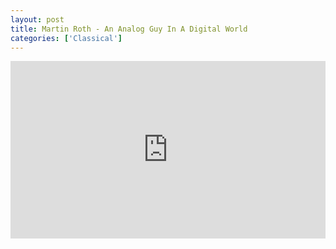 ```yaml
---
layout: post
title: Martin Roth - An Analog Guy In A Digital World
categories: ['Classical']
---
```


<style>.embed-container { position: relative; padding-bottom: 56.25%; height: 0; overflow: hidden; max-width: 100%; } .embed-container iframe, .embed-container object, .embed-container embed { position: absolute; top: 0; left: 0; width: 100%; height: 100%; }</style><div class='embed-container'><iframe src='https://www.youtube.com/embed/OkQlrIQhUMQ' frameborder='0' allowfullscreen></iframe></div>